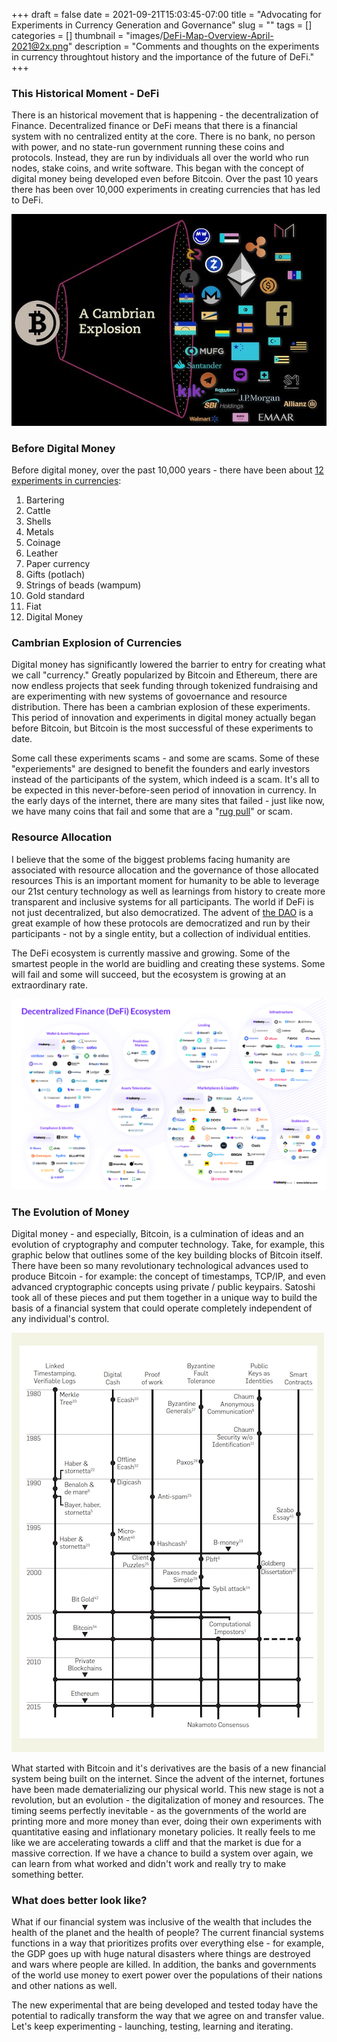 +++ 
draft = false
date = 2021-09-21T15:03:45-07:00
title = "Advocating for Experiments in Currency Generation and Governance"
slug = "" 
tags = []
categories = []
thumbnail = "images/DeFi-Map-Overview-April-2021@2x.png"
description = "Comments and thoughts on the experiments in currency throughtout history and the importance of the future of DeFi."
+++

### This Historical Moment - DeFi

There is an historical movement that is happening - the decentralization of Finance. Decentralized finance or DeFi means that there is a financial system with no centralized entity at the core. There is no bank, no person with power, and no state-run government running these coins and protocols. Instead, they are run by individuals all over the world who run nodes, stake coins, and write software. This began with the concept of digital money being developed even before Bitcoin. Over the past 10 years there has been over 10,000 experiments in creating currencies that has led to DeFi.

[![Explosion of digital currencies](/images/bitcoin-cambrian-explosion.jpeg)](https://www.trustnodes.com/2020/07/28/bitcoin-and-ethereum-are-worth-3-trillion-says-ark-invest)

### Before Digital Money

Before digital money, over the past 10,000 years - there have been about [12 experiments in currencies](https://www.pbs.org/wgbh/nova/article/history-money/):

1. Bartering
2. Cattle
3. Shells
4. Metals 
5. Coinage
6. Leather
7. Paper currency
9. Gifts (potlach)
10. Strings of beads (wampum)
11. Gold standard
12. Fiat
13. Digital Money

### Cambrian Explosion of Currencies

Digital money has significantly lowered the barrier to entry for creating what we call "currency."  Greatly popularized by Bitcoin and Ethereum, there are now endless projects that seek funding through tokenized fundraising and are experimenting with new systems of govoernance and resource distribution. There has been a cambrian explosion of these experiments. This period of innovation and experiments in digital money actually began before Bitcoin, but Bitcoin is the most successful of these experiments to date.

Some call these experiments scams - and some are scams. Some of these "experiements" are designed to benefit the founders and early investors instead of the participants of the system, which indeed is a scam. It's all to be expected in this never-before-seen period of innovation in currency. In the early days of the internet, there are many sites that failed - just like now, we have many coins that fail and some that are a "[rug pull](https://coinmarketcap.com/alexandria/glossary/rug-pull)" or scam. 

### Resource Allocation

I believe that the some of the biggest problems facing humanity are associated with resource allocation and the governance of those allocated resources This is an important moment for humanity to be able to leverage our 21st century technology as well as learnings from history to create more transparent and inclusive systems for all participants. The world if DeFi is not just decentralized, but also democratized. The advent of [the DAO](https://bensig.medium.com/list-of-dao-dacs-and-how-to-make-one-1a7e3f0bcd1) is a great example of how these protocols are democratized and run by their participants - not by a single entity, but a collection of individual entities. 

The DeFi ecosystem is currently massive and growing. Some of the smartest people in the world are buidling and creating these systems. Some will fail and some will succeed, but the ecosystem is growing at an extraordinary rate.

[![DeFi Ecosystem Map](/images/DeFi-Map-Overview-April-2021@2x.png)](https://tokeny.com/defi-ecosystem/)

### The Evolution of Money

Digital money - and especially, Bitcoin, is a culmination of ideas and an evolution of cryptography and computer technology. Take, for example, this graphic below that outlines some of the key building blocks of Bitcoin itself. There have been so many revolutionary technological advances used to produce Bitcoin - for example: the concept of timestamps, TCP/IP, and even advanced cryptographic concepts using private / public keypairs. Satoshi took all of these pieces and put them together in a unique way to build the basis of a financial system that could operate completely independent of any individual's control.

[![Key ideas of Bitcoin](/images/bitcoin-key-ideas.jpeg)](https://cacm.acm.org/magazines/2017/12/223058-bitcoins-academic-pedigree/)

What started with Bitcoin and it's derivatives are the basis of a new financial system being built on the internet. Since the advent of the internet, fortunes have been made dematerializing our physical world. This new stage is not a revolution, but an evolution - the digitalization of money and resources. The timing seems perfectly inevitable - as the governments of the world are printing more and more money than ever, doing their own experiments with quantitative easing and inflationary monetary policies. It really feels to me like we are accelerating towards a cliff and that the market is due for a massive correction. If we have a chance to build a system over again, we can learn from what worked and didn't work and really try to make something better.

### What does better look like?

What if our financial system was inclusive of the wealth that includes the health of the planet and the health of people? The current financial systems functions in a way that prioritizes profits over everything else - for example, the GDP goes up with huge natural disasters where things are destroyed and wars where people are killed. In addition, the banks and governments of the world use money to exert power over the populations of their nations and other nations as well. 

The new experimental that are being developed and tested today have the potential to radically transform the way that we agree on and transfer value. Let's keep experimenting - launching, testing, learning and iterating.